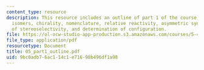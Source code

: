 ```yaml
---
content_type: resource
description: This resource includes an outline of part 1 of the course, on stereochemistry,
  isomers, chirality, nomenclature, relative reactivity, asymmetric synthesis, measurement
  of stereoselectivity, and determination of configuration.
file: https://ol-ocw-studio-app-production.s3.amazonaws.com/courses/5-43-advanced-organic-chemistry-spring-2007/9bc0adb76ac114c1e71698b496df1a98_05_part1_outline.pdf
file_type: application/pdf
resourcetype: Document
title: 05_part1_outline.pdf
uid: 9bc0adb7-6ac1-14c1-e716-98b496df1a98
---
```

